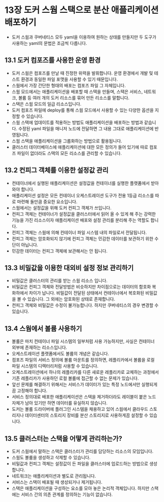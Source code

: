 # 13장 도커 스웜 스택으로 분산 애플리케이션 배포하기

* 도커 스웜과 쿠버네티스 모두 yaml을 이용하여 원하는 상태를 만들지만 두 도구가 사용하는 yaml의 문법은 조금씩 다릅니다.

## 13.1 도커 컴포즈를 사용한 운영 환경

* 도커 스웜은 컴포즈를 만날 때 진정한 위력을 발휘합니다. 운영 환경에서 개발 및 테스트 환경과 동일한 파일 포맷을 사용할 수 있기 때문입니다.
* 스웜에서 가장 간단한 형태의 배포는 컴포즈 파일 그 자체입니다.
* 스웜 모드에서는 애플리케이션을 배포할 때 스택을 만들며, 스택은 서비스, 네트워크, 볼륨 등 여러 개의 도커 리소스를 묶어 만든 리소스를 말합니다.
* 스택은 스웜 모드의 일급 리소스입니다.
* 도커 컴포즈 파일에 deploy를 통해 스웜 모드에서 사용할 수 있는 다양한 옵션을 지정할 수 있습니다.
* 스웜 스택에 업데이트를 적용하는 방법도 애플리케이션을 배포하는 방법과 같습니다. 수정된 yaml 파일을 매니저 노드에 전달하면 그 내용 그대로 애플리케이션에 반영됩니다.
* 스웜 스택을 애플리케이션을 그룹화하는 방법으로 활용됩니다.
* 클러스터 데이터베이스에 애플리케이션에 대한 모든 정의가 들어 있기에 따로 컴포즈 파일이 없더라도 스택의 모든 리소스를 관리할 수 있습니다.

## 13.2 컨피그 객체를 이용한 설정값 관리

* 컨테이너에서 실행된 애플리케이션은 설정값을 컨테이너를 실행한 플랫폼에서 받아 와야 합니다.
* 애플리케이션 설정은 모든 컨테이너 오케스트레이션 도구가 전용 1등급 리소스를 따로 마련해 둘만큼 중요한 요소입니다.
* 스웜에서는 설정값을 위해 도커 컨피그 객체가 쓰입니다.
* 컨피그 객체는 컨테이너가 설정값을 클러스터에서 읽어 올 수 있게 해 주는 강력한 기능을 가진 리소스이자 애플리케이션 배포와 설정 관리를 분리해 주는 역할도 합니다.
* 컨피그 객체는 스웜에 의해 컨테이너 파일 시스템 내의 파일로서 전달됩니다.
* 컨피그 객체는 암호화되지 않기에 컨피그 객체는 민감한 데이터를 보관하기 위한 수단이 아닙니다.
* 민감한 데이터는 컨피그 객체에 보관해서는 안 됩니다.

## 13.3 비밀값을 이용한 대외비 설정 정보 관리하기

* 비밀값은 클러스터의 관리를 받는 스웜 리소스 입니다.
* 비밀값은 컨피그 객체와 전달방법은 비슷하지만 차이점으로는 데이터의 함호화 복화하에서 차이가 납니다. 비밀값이 전달된 상태에서 컨테이너에서 복호화된 비밀값을 볼 수 있습니다. 그 외에는 암호화된 상태로 존재합니다.
* 컨피그 객체와 비밀값은 수정이 불가능합니다. 하지만 쿠버네티스의 경우 변경할 수 있습니다.

## 13.4 스웜에서 볼륨 사용하기

* 볼륨은 마치 컨테이너 파일 시스템의 일부처럼 사용 가능하지만, 사실은 컨테이너 외부에 존재하는 리소스입니다.
* 오케스트레이션 플랫폼에서도 볼륨의 개념은 같습니다.
* 컴포즈 파일의 서비스 정의에 볼륨 마운트를 정의하면, 레플리카에서 볼륨을 로컬 파일 시스템의 디렉터리처럼 사용할 수 있습니다.
* 오케스트레이션에서 하나의 레플리카를 다른 새로운 레플리카로 교체하는 과정에서 기존 레플리카가 사용하던 로컬 볼륨에 접근할 수 없는 문제가 있습니다.
* 앞선 문제를 해결하기 위해서는 서비스가 데이터가 있는 특정 노드에서만 실행되게끔 고정해야 합니다.
* 서비스 정의대로 배포한 애플리케이션은 스택을 제거하더라도 레이블이 붙은 노드 자체가 남아 있기만 하면 데이터를 유실하지 않습니다.
* 도커는 볼륨 드라이버에 플러그인 시스템을 채용하고 있어 스웜에서 클라우드 스토리지나 데이터센터의 스토리지 장비를 분산 스토리지로 사용하게끔 설정할 수 있습니다.

## 13.5 클러스터는 스택을 어떻게 관리하는가?

* 도커 스웜에서 말하는 스택은 클러스터가 관리를 담당하는 리소스의 모임입니다.
* 스웜도 볼륨을 생성하고 삭제할 수 있습니다.
* 비밀값과 컨피그 객체는 설정값이 든 파일을 클러스터에 업로드하는 방법으로 생성합니다.
* 네트워크는 애플리케이션과 별도로 관리됩니다.
* 서비스는 스택이 배포될 때 생성되거나 제거됩니다.
* 스택은 애플리케이션을 구성하는 요소를 모아 놓은 논리적 객체입니다. 하지만 스택에는 서비스 간의 의존 관계를 정의하는 기능이 없습니다.